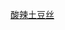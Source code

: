 [<a href="/videos/酸辣土豆丝__烹饪基础系列_（3）.mp4" target="_blank">酸辣土豆丝</a>](https://cdn.perche.cc/fe.perche.cc/videos/%E9%85%B8%E8%BE%A3%E5%9C%9F%E8%B1%86%E4%B8%9D__%E7%83%B9%E9%A5%AA%E5%9F%BA%E7%A1%80%E7%B3%BB%E5%88%97_%EF%BC%883%EF%BC%89.mp4)

